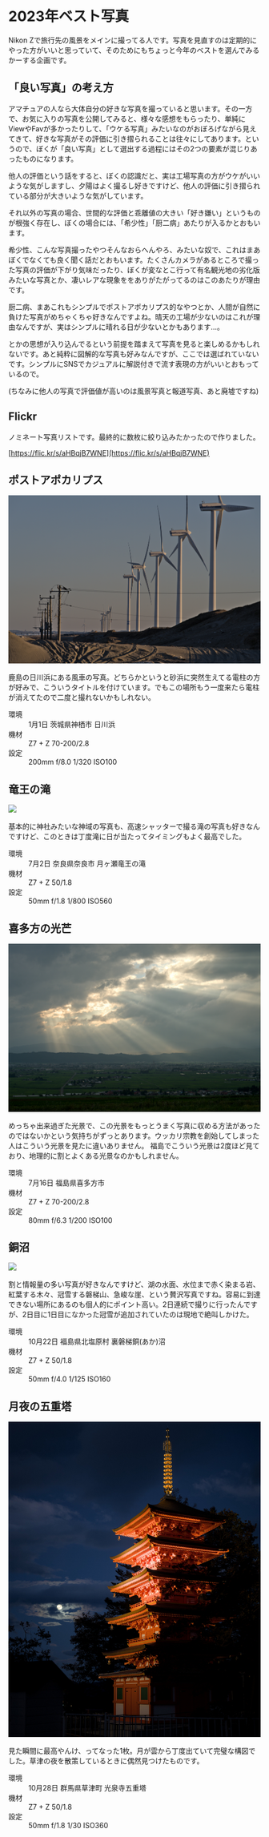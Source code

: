 # 2023年ベスト写真

Nikon Zで旅行先の風景をメインに撮ってる人です。写真を見直すのは定期的にやった方がいいと思っていて、そのためにもちょっと今年のベストを選んでみるかーする企画です。

## 「良い写真」の考え方
アマチュアの人なら大体自分の好きな写真を撮っていると思います。その一方で、お気に入りの写真を公開してみると、様々な感想をもらったり、単純にViewやFavが多かったりして、「ウケる写真」みたいなのがおぼろげながら見えてきて、好きな写真がその評価に引き摺られることは往々にしてあります。というので、ぼくが「良い写真」として選出する過程にはその2つの要素が混じりあったものになります。

他人の評価という話をすると、ぼくの認識だと、実は工場写真の方がウケがいいような気がしますし、夕陽はよく撮るし好きですけど、他人の評価に引き摺られている部分が大きいような気がしています。

それ以外の写真の場合、世間的な評価と乖離値の大きい「好き嫌い」というものが根強く存在し、ぼくの場合には、「希少性」「厨二病」あたりが入るかとおもいます。

希少性、こんな写真撮ったやつそんなおらへんやろ、みたいな奴で、これはまあぼくでなくても良く聞く話だとおもいます。たくさんカメラがあるところで撮った写真の評価が下がり気味だったり、ぼくが変なとこ行って有名観光地の劣化版みたいな写真とか、凄いレアな現象ををありがたがってるのはこのあたりが理由です。

厨二病、まあこれもシンプルでポストアポカリプス的なやつとか、人間が自然に負けた写真がめちゃくちゃ好きなんですよね。晴天の工場が少ないのはこれが理由なんですが、実はシンプルに晴れる日が少ないとかもあります…。

とかの思想が入り込んでるという前提を踏まえて写真を見ると楽しめるかもしれないです。あと純粋に図解的な写真も好みなんですが、ここでは選ばれていないです。シンプルにSNSでカジュアルに解説付きで流す表現の方がいいとおもっているので。

(ちなみに他人の写真で評価値が高いのは風景写真と報道写真、あと廃墟ですね)

## Flickr
ノミネート写真リストです。最終的に数枚に絞り込みたかったので作りました。

[https://flic.kr/s/aHBqjB7WNE](https://flic.kr/s/aHBqjB7WNE)

## ポストアポカリプス
<a target="_blank" href="https://flic.kr/p/2oabV2A"><img src="images/hikawa.jpg" /></a>

鹿島の日川浜にある風車の写真。どちらかというと砂浜に突然生えてる電柱の方が好みで、こういうタイトルを付けています。でもこの場所もう一度来たら電柱が消えてたので二度と撮れないかもしれない。

<dl>
<dt>環境</dt><dd>1月1日 茨城県神栖市 日川浜</dd>
<dt>機材</dt><dd>Z7 + Z 70-200/2.8</dd>
<dt>設定</dt><dd>200mm f/8.0 1/320 ISO100</dd>
</dl>

## 竜王の滝
<a target="_blank" href="https://flic.kr/p/2oPy7Ss"><img src="images/ryuo_fall.jpg" /></a>

基本的に神社みたいな神域の写真も、高速シャッターで撮る滝の写真も好きなんですけど、このときは丁度滝に日が当たってタイミングもよく最高でした。

<dl>
<dt>環境</dt><dd>7月2日 奈良県奈良市 月ヶ瀬竜王の滝</dd>
<dt>機材</dt><dd>Z7 + Z 50/1.8</dd>
<dt>設定</dt><dd>50mm f/1.8 1/800 ISO560</dd>
</dl>

## 喜多方の光芒
<a target="_blank" href="https://flic.kr/p/2oRB4zy"><img src="images/kitakata.jpg" /></a>

めっちゃ出来過ぎた光景で、この光景をもっとうまく写真に収める方法があったのではないかという気持ちがずっとあります。ウッカリ宗教を創始してしまった人はこういう光景を見たに違いありません。
福島でこういう光景は2度ほど見ており、地理的に割とよくある光景なのかもしれません。

<dl>
<dt>環境</dt><dd>7月16日 福島県喜多方市</dd>
<dt>機材</dt><dd>Z7 + Z 70-200/2.8</dd>
<dt>設定</dt><dd>80mm f/6.3 1/200 ISO100</dd>
</dl>

## 銅沼
<a target="_blank" href="https://flic.kr/p/2pem73V"><img src="images/akanuma.jpg" /></a>

割と情報量の多い写真が好きなんですけど、湖の水面、水位まで赤く染まる岩、紅葉する木々、冠雪する磐梯山、急峻な崖、という贅沢写真ですね。容易に到達できない場所にあるのも個人的にポイント高い。2日連続で撮りに行ったんですが、2日目に1日目になかった冠雪が追加されていたのは現地で絶叫しかけた。

<dl>
<dt>環境</dt><dd>10月22日 福島県北塩原村 裏磐梯銅(あか)沼</dd>
<dt>機材</dt><dd>Z7 + Z 50/1.8</dd>
<dt>設定</dt><dd>50mm f/4.0 1/125 ISO160</dd>
</dl>

## 月夜の五重塔
<a target="_blank" href="https://flic.kr/p/2peJx51"><img src="images/gojuto.jpg" /></a>

見た瞬間に最高やんけ、ってなった1枚。月が雲から丁度出ていて完璧な構図でした。草津の夜を散策しているときに偶然見つけたものです。

<dl>
<dt>環境</dt><dd>10月28日 群馬県草津町 光泉寺五重塔</dd>
<dt>機材</dt><dd>Z7 + Z 50/1.8</dd>
<dt>設定</dt><dd>50mm f/1.8 1/30 ISO360</dd>
</dl>
